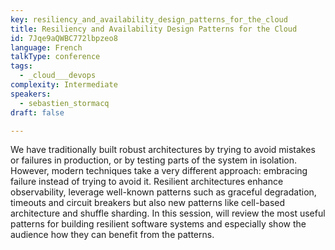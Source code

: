 ```yaml
---
key: resiliency_and_availability_design_patterns_for_the_cloud
title: Resiliency and Availability Design Patterns for the Cloud
id: 7Jqe9aQWBC772lbpzeo8
language: French
talkType: conference
tags:
  - _cloud___devops
complexity: Intermediate
speakers:
  - sebastien_stormacq
draft: false

---
```


We have traditionally built robust architectures by trying to avoid mistakes or failures in production, or by testing parts of the system in isolation. However, modern techniques take a very different approach: embracing failure instead of trying to avoid it. Resilient architectures enhance observability, leverage well-known patterns such as graceful degradation, timeouts and circuit breakers but also new patterns like cell-based architecture and shuffle sharding. In this session, will review the most useful patterns for building resilient software systems and especially show the audience how they can benefit from the patterns.